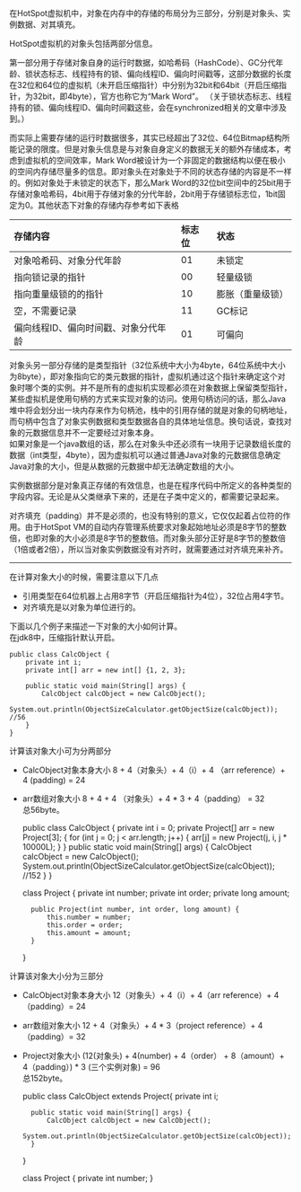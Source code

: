 在HotSpot虚拟机中，对象在内存中的存储的布局分为三部分，分别是对象头、实例数据、对其填充。  

HotSpot虚拟机的对象头包括两部分信息。   

第一部分用于存储对象自身的运行时数据，如哈希码（HashCode）、GC分代年龄、锁状态标志、线程持有的锁、偏向线程ID、偏向时间戳等，这部分数据的长度在32位和64位的虚拟机（未开启压缩指针）中分别为32bit和64bit（开启压缩指针，为32bit，即4byte），官方也称它为“Mark Word”。 （关于锁状态标志、线程持有的锁、偏向线程ID、偏向时间戳这些，会在synchronized相关的文章中涉及到。）  

而实际上需要存储的运行时数据很多，其实已经超出了32位、64位Bitmap结构所能记录的限度。但是对象头信息是与对象自身定义的数据无关的额外存储成本，考虑到虚拟机的空间效率，Mark Word被设计为一个非固定的数据结构以便在极小的空间内存储尽量多的信息。即对象头在对象处于不同的状态存储的内容是不一样的。例如对象处于未锁定的状态下，那么Mark Word的32位bit空间中的25bit用于存储对象哈希码，4bit用于存储对象的分代年龄，2bit用于存储锁标志位，1bit固定为0。其他状态下对象的存储内存参考如下表格  

存储内容 | 标志位 | 状态 |
:-   | :- | :-|
对象哈希码、对象分代年龄| 01 | 未锁定|
指向锁记录的指针| 00 | 轻量级锁|
指向重量级锁的的指针| 10 | 膨胀（重量级锁）|
空，不需要记录| 11 | GC标记|
偏向线程ID、偏向时间戳、对象分代年龄|01 | 可偏向|

对象头另一部分存储的是类型指针（32位系统中大小为4byte，64位系统中大小为8byte），即对象指向它的类元数据的指针，虚拟机通过这个指针来确定这个对象时哪个类的实例。并不是所有的虚拟机实现都必须在对象数据上保留类型指针，某些虚拟机是使用句柄的方式来实现对象的访问。使用句柄访问的话，那么Java堆中将会划分出一块内存来作为句柄池，栈中的引用存储的就是对象的句柄地址，而句柄中包含了对象实例数据和类型数据各自的具体地址信息。换句话说，查找对象的元数据信息并不一定要经过对象本身。  
如果对象是一个java数组的话，那么在对象头中还必须有一块用于记录数组长度的数据（int类型，4byte），因为虚拟机可以通过普通Java对象的元数据信息确定Java对象的大小，但是从数据的元数据中却无法确定数组的大小。   

实例数据部分是对象真正存储的有效信息，也是在程序代码中所定义的各种类型的字段内容。无论是从父类继承下来的，还是在子类中定义的，都需要记录起来。

对齐填充（padding）并不是必须的，也没有特别的意义，它仅仅起着占位符的作用。由于HotSpot VM的自动内存管理系统要求对象起始地址必须是8字节的整数倍，也即对象的大小必须是8字节的整数倍。而对象头部分正好是8字节的整数倍（1倍或者2倍），所以当对象实例数据没有对齐时，就需要通过对齐填充来补齐。

---
在计算对象大小的时候，需要注意以下几点  

* 引用类型在64位机器上占用8字节（开启压缩指针为4位），32位占用4字节。
* 对齐填充是以对象为单位进行的。 


下面以几个例子来描述一下对象的大小如何计算。  
在jdk8中，压缩指针默认开启。

	
	public class CalcObject {
	    private int i;
	    private int[] arr = new int[] {1, 2, 3};
	
	    public static void main(String[] args) {
	        CalcObject calcObject = new CalcObject();
	        System.out.println(ObjectSizeCalculator.getObjectSize(calcObject)); //56
	    }
	}

计算该对象大小可为分两部分  
* CalcObject对象本身大小  8 + 4（对象头）+ 4（i）+ 4 （arr reference）+ 4 (padding) = 24  
* arr数组对象大小 8 + 4 + 4 （对象头）+ 4 * 3 + 4（padding） = 32  
总56byte。    
	

	public class CalcObject {
	    private int i = 0;
	    private Project[] arr = new Project[3];
	    {
	        for (int j = 0; j < arr.length; j++) {
	            arr[j] = new Project(j, i, j * 10000L);
	        }
	    }
	    public static void main(String[] args) {
	        CalcObject calcObject = new CalcObject();
	        System.out.println(ObjectSizeCalculator.getObjectSize(calcObject)); //152
	    }
	}
	
	class Project {
	    private int number;
	    private int order;
	    private long amount;
	
	    public Project(int number, int order, long amount) {
	        this.number = number;
	        this.order = order;
	        this.amount = amount;
	    }
	}

计算该对象大小分为三部分  
* CalcObject对象本身大小  12（对象头）+ 4（i）+ 4（arr reference）+ 4（padding）= 24  
* arr数组对象大小  12 + 4（对象头）+ 4 * 3（project reference）+ 4（padding）= 32  
* Project对象大小 (12(对象头) + 4(number) + 4（order） + 8（amount）+ 4（padding）) * 3 (三个实例对象) = 96  
总152byte。  
	
	public class CalcObject extends Project{
	    private int i;
	
	    public static void main(String[] args) {
	        CalcObject calcObject = new CalcObject();
	        System.out.println(ObjectSizeCalculator.getObjectSize(calcObject));
	    }
	}
	
	class Project {
	    private int number;
	}

